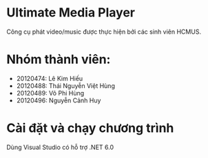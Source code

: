 # Ultimate Media Player
Công cụ phát video/music được thực hiện bởi các sinh viên HCMUS.

# Nhóm thành viên:

- 20120474: Lê Kim Hiếu
- 20120488: Thái Nguyễn Việt Hùng
- 20120489: Võ Phi Hùng
- 20120496: Nguyễn Cảnh Huy

# Cài đặt và chạy chương trình

Dùng Visual Studio có hỗ trợ .NET 6.0
